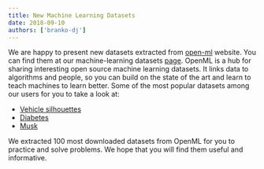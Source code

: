 ```yaml
---
title: New Machine Learning Datasets
date: 2018-09-10
authors: ['branko-dj']
---
```


We are happy to present new datasets extracted from [open-ml](https://www.openml.org/home) website. You can find them at our machine-learning datasets [page](https://www.datahub.io/machine-learning). OpenML is a hub for sharing interesting open source machine learning datasets. It links data to algorithms and people, so you can build on the state of the art and learn to teach machines to learn better. Some of the most popular datasets among our users for you to take a look at:

* [Vehicle silhouettes](https://www.datahub.io/machine-learning/vehicle)
* [Diabetes](https://www.datahub.io/machine-learning/diabetes)
* [Musk](https://www.datahub.io/machine-learning/musk) 


We extracted 100 most downloaded datasets from OpenML for you to practice and solve problems. We hope that you will find them useful and informative.
